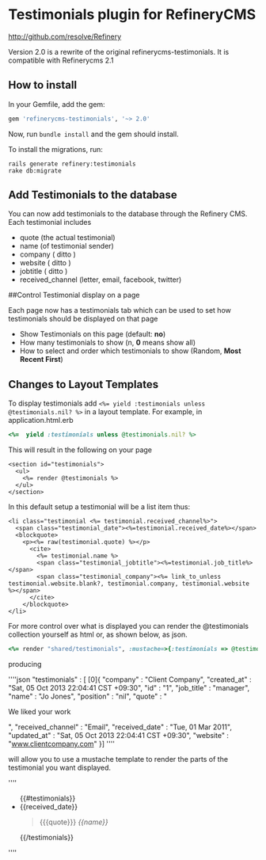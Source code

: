 # Testimonials plugin for RefineryCMS
http://github.com/resolve/Refinery

Version 2.0 is a rewrite of the original refinerycms-testimonials. It is compatible with Refinerycms 2.1

## How to install

In your Gemfile, add the gem:

```ruby
gem 'refinerycms-testimonials', '~> 2.0'
```

Now, run `bundle install` and the gem should install.

To install the migrations, run:

    rails generate refinery:testimonials
    rake db:migrate

## Add Testimonials to the database


You can now add testimonials to the database through the Refinery CMS.
Each testimonial includes
+ quote (the actual testimonial)
+ name (of testimonial sender)
+ company ( ditto )
+ website ( ditto )
+ jobtitle ( ditto )
+ received_channel (letter, email, facebook, twitter)

##Control Testimonial display on a page

Each page now has a testimonials tab which can be used to set how testimonials should be displayed on that page

+ Show Testimonials on this page (default:  __no__)
+ How many testimonials to show (n, __0__ means show all)
+ How to select and order which testimonials to show (Random, __Most Recent First__)


## Changes to Layout Templates

To display testimonials add `<%= yield :testimonials unless @testimonials.nil? %>` in a layout template.
For example, in application.html.erb

````ruby
<%=  yield :testimonials unless @testimonials.nil? %>
````

This will result in the following on your page

````HTML+ERB
<section id="testimonials">
  <ul>
    <%= render @testimonials %>
  </ul>
</section>
````

In this default setup a testimonial will be a list item thus:

````HTML+ERB
<li class="testimonial <%= testimonial.received_channel%>">
  <span class="testimonial_date"><%=testimonial.received_date%></span>
  <blockquote>
    <p><%= raw(testimonial.quote) %></p>
      <cite>
        <%= testimonial.name %>
        <span class="testimonial_jobtitle"><%=testimonial.job_title%></span>
        <span class="testimonial_company"><%= link_to_unless testimonial.website.blank?, testimonial.company, testimonial.website  %></span>
      </cite>
    </blockquote>
</li>
````

For more control over what is displayed you can render the @testimonials collection yourself as html or, as shown below, as json.

````ruby
<%= render "shared/testimonials", :mustache=>{:testimonials => @testimonials.as_json}   %>
````

producing

''''json
"testimonials" : [
[0]{
  "company" : "Client Company",
  "created_at" : "Sat, 05 Oct 2013 22:04:41 CST +09:30",
  "id" : "1",
  "job_title" : "manager",
  "name" : "Jo Jones",
  "position" : "nil",
  "quote" : "<p>We liked your work</p> ",
  "received_channel" : "Email",
  "received_date" : "Tue, 01 Mar 2011",
  "updated_at" : "Sat, 05 Oct 2013 22:04:41 CST +09:30",
  "website" : "www.clientcompany.com"
}]
''''

will allow you to use a mustache template to render the parts of the testimonial you want displayed.

''''
<section id="testimonials">
  <ul>
    {{#testimonials}}
    <li>
      <span class="date">{{received_date}}</span>
      <blockquote>
        {{{quote}}}
        <cite>
          {{name}}
        </cite>
      </blockquote>
    </li>
    {{/testimonials}}
  </ul>
</section>
''''




